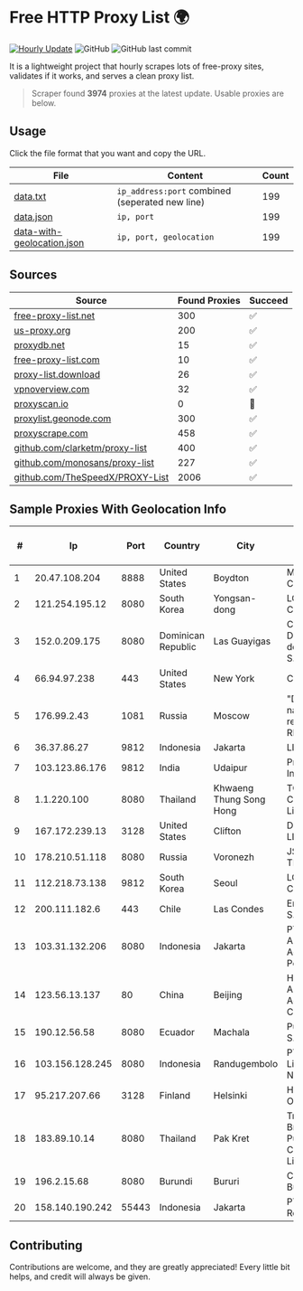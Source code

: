 
# Free HTTP Proxy List 🌍

[![Hourly Update](https://github.com/mertguvencli/http-proxy-list/actions/workflows/main.yml/badge.svg?branch=main)](https://github.com/mertguvencli/http-proxy-list/actions/workflows/main.yml)
![GitHub](https://img.shields.io/github/license/mertguvencli/http-proxy-list)
![GitHub last commit](https://img.shields.io/github/last-commit/mertguvencli/http-proxy-list)

It is a lightweight project that hourly scrapes lots of free-proxy sites, validates if it works, and serves a clean proxy list.


> Scraper found **3974** proxies at the latest update. Usable proxies are below.

## Usage

Click the file format that you want and copy the URL.


|File|Content|Count|
|----|-------|-----|
|[data.txt](https://raw.githubusercontent.com/mertguvencli/http-proxy-list/main/proxy-list/data.txt)|`ip_address:port` combined (seperated new line)|199|
|[data.json](https://raw.githubusercontent.com/mertguvencli/http-proxy-list/main/proxy-list/data.json)|`ip, port`|199|
|[data-with-geolocation.json](https://raw.githubusercontent.com/mertguvencli/http-proxy-list/main/proxy-list/data-with-geolocation.json)|`ip, port, geolocation`|199|

## Sources

|Source|Found Proxies|Succeed|
|------|-------------|-------|
|[free-proxy-list.net](https://free-proxy-list.net)|300|✅|
|[us-proxy.org](https://www.us-proxy.org)|200|✅|
|[proxydb.net](http://proxydb.net)|15|✅|
|[free-proxy-list.com](https://free-proxy-list.com/?page=&port=&type%5B%5D=http&type%5B%5D=https&up_time=0&search=Search)|10|✅|
|[proxy-list.download](https://www.proxy-list.download/HTTP)|26|✅|
|[vpnoverview.com](https://vpnoverview.com/privacy/anonymous-browsing/free-proxy-servers)|32|✅|
|[proxyscan.io](https://www.proxyscan.io)|0|🚫|
|[proxylist.geonode.com](https://proxylist.geonode.com/api/proxy-list?limit=300&page=1&sort_by=lastChecked&sort_type=desc&protocols=http,https)|300|✅|
|[proxyscrape.com](https://api.proxyscrape.com/v2/?request=displayproxies&protocol=http&timeout=10000&country=all&ssl=all&anonymity=all)|458|✅|
|[github.com/clarketm/proxy-list](https://raw.githubusercontent.com/clarketm/proxy-list/master/proxy-list-raw.txt)|400|✅|
|[github.com/monosans/proxy-list](https://raw.githubusercontent.com/monosans/proxy-list/main/proxies/http.txt)|227|✅|
|[github.com/TheSpeedX/PROXY-List](https://raw.githubusercontent.com/TheSpeedX/PROXY-List/master/http.txt)|2006|✅|


## Sample Proxies With Geolocation Info

|#|Ip|Port|Country|City|Internet Service Provider|
|-|--|----|-------|----|-------------------------|
|1|20.47.108.204|8888|United States|Boydton|Microsoft Corporation|
|2|121.254.195.12|8080|South Korea|Yongsan-dong|LG DACOM Corporation|
|3|152.0.209.175|8080|Dominican Republic|Las Guayigas|Compañía Dominicana de Teléfonos S. A.|
|4|66.94.97.238|443|United States|New York|Contabo Inc.|
|5|176.99.2.43|1081|Russia|Moscow|"Domain names registrar REG.RU", Ltd|
|6|36.37.86.27|9812|Indonesia|Jakarta|LINTASARTA|
|7|103.123.86.176|9812|India|Udaipur|Prompt Infracom|
|8|1.1.220.100|8080|Thailand|Khwaeng Thung Song Hong|TOT Public Company Limited|
|9|167.172.239.13|3128|United States|Clifton|DigitalOcean, LLC|
|10|178.210.51.118|8080|Russia|Voronezh|JSC KVANT-TELEKOM|
|11|112.218.73.138|9812|South Korea|Seoul|LG DACOM Corporation|
|12|200.111.182.6|443|Chile|Las Condes|Entel Chile S.A.|
|13|103.31.132.206|8080|Indonesia|Jakarta|PT Arthatama Adhiprima Persada|
|14|123.56.13.137|80|China|Beijing|Hangzhou Alibaba Advertising Co|
|15|190.12.56.58|8080|Ecuador|Machala|Puntonet S.A.|
|16|103.156.128.245|8080|Indonesia|Randugembolo|PT Skynet Lintas Nusantara|
|17|95.217.207.66|3128|Finland|Helsinki|Hetzner Online GmbH|
|18|183.89.10.14|8080|Thailand|Pak Kret|Triple T Broadband Public Company Limited|
|19|196.2.15.68|8080|Burundi|Bururi|CBINET Burundi|
|20|158.140.190.242|55443|Indonesia|Jakarta|PT. Eka Mas Republik|



## Contributing

Contributions are welcome, and they are greatly appreciated! Every
little bit helps, and credit will always be given.

